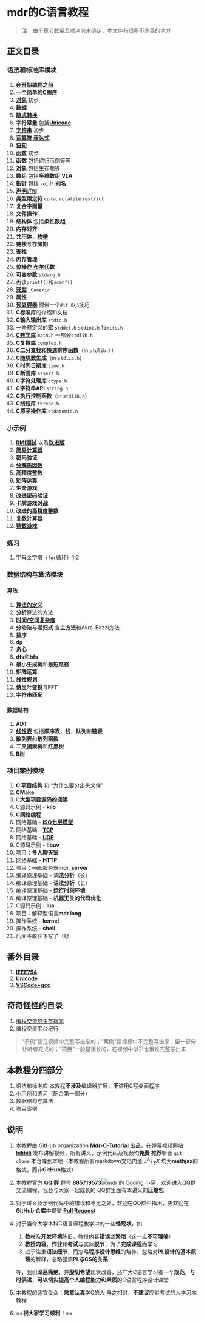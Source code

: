 # mdr的C语言教程

> 注：由于章节数量及顺序尚未确定，本文件有很多不完善的地方

## 正文目录

### 语法和标准库模块

1. [**在开始编程之前**](/正文/语法和标准库/1_在开始编程之前.md)
2. [**一个简单的C程序**](/正文/语法和标准库/2_一个简单的C程序.md)
3. [**对象**](/正文/语法和标准库/3_C对象_初步.md) 初步
4. [**数据**](/正文/语法和标准库/4_数据.md)
5. [**隐式转换**](/正文/语法和标准库/unk_隐式转换.md)
6. **字符常量** 包括[**Unicode**](/番外/2_Unicode.md)
7. [**字符串**](/正文/语法和标准库/6_字符串.md) 初步
8. [**运算符** **表达式**](/正文/语法和标准库/7_运算符_表达式.md)
9. [**语句**](/正文/语法和标准库/unk_语句.md)
10. [**函数**](/正文/语法和标准库/15_函数.md) 初步
11. **函数** 包括递归示例等等
12. **对象** 包括生存期等
13. **数组** 包括**多维数组** **VLA**
14. [**指针**](/正文/语法和标准库/18_指针.md) 包括 `void*` **别名**
15. [**声明**详解](/正文/语法和标准库/unk_声明.md)
16. **类型限定符** `const` `volatile` `restrict`
17. **复合字面量**
18. **文件操作**
19. **结构体** 包括**柔性数组**
20. **内存对齐**
21. **共用体**，[**枚举**](/正文/语法和标准库/unk_枚举.md)
22. **链接**与**存储期**
23. **查找**
24. **内存管理**
25. [**位操作** **布尔代数**](/正文/语法和标准库/34_位操作和布尔代数.md)
26. **可变参数** `stdarg.h`
27. 再谈`printf()`和`scanf()`
28. [**泛型**](/正文/语法和标准库/36_泛型选择.md) `_Generic`
29. **属性**
30. [**预处理器**](/正文/语法和标准库/37_预处理器.md) 附带一个`#if 0`小技巧
31. **C标准库**的介绍和文档
32. **C输入输出库** `stdio.h`
33. 一些预定义的**宏** `stddef.h` `stdint.h` `limits.h`
34. [**C数学库**](/正文/语法和标准库/unk_C数学库.md) `math.h` 一部分`stdlib.h`
35. **C复数库** `complex.h`
36. **C二分查找和快速排序函数**（in `stdlib.h`）
37. **C随机数生成**（in `stdlib.h`）
38. **C时间日期库** `time.h`
39. **C断言库** `assert.h`
40. **C字符处理库** `ctype.h`
41. **C字符串API** `string.h`
42. **C执行控制函数**（in `stdlib.h`）
43. **C线程库** `thread.h`
44. **C原子操作库** `stdatomic.h`

### 小示例

1. [**BMI测试**](/正文/小示例/8.%20BMI测试.c) 以及[**改进版**](/正文/小示例/10.%20改进的BMI测试.c)
2. [**简易计算器**](/正文/小示例/12.%20简易计算器.c)
3. **密码验证**
4. [**分解质因数**](/正文/小示例/质因数分解.c)
5. **高精度整数**
6. **矩阵运算**
7. **生命游戏**
8. **改进密码验证**
9. **卡牌游戏对战**
10. **改进的高精度整数**
11. **复数计算器**
12. [**猜数游戏**](/正文/小示例/unk_猜数游戏.c)

### 练习

1. 字母金字塔（`for`循环）[1](/正文/练习/1_字母金字塔_1.c) [2](/正文/练习/1_字母金字塔_2.c)

### 数据结构与算法模块

#### 算法

1. [**算法的定义**](/正文/数据结构与算法/算法/1_什么是算法.md)
2. **分析**算法的方法
3. [**时间/空间复杂度**](/正文/数据结构与算法/算法/3_算法的时间和空间复杂度.md)
4. **分治法**与**递归式** 含**主方法**和Akra-Bazzi方法
5. **排序**
6. **dp**
7. **贪心**
8. **dfs**和**bfs**
9. **最小生成树**和**最短路径**
10. **矩阵运算**
11. **线性规划**
12. **傅里叶变换**与**FFT**
13. **字符串匹配**

#### 数据结构

1. **ADT**
2. [**线性表**](/正文/数据结构与算法/数据结构/1_线性表.md) 包括**顺序表**，**栈**，**队列**和**链表**
3. **散列表**和**散列函数**
4. **二叉搜索树**和**红黑树**
5. **B树**

### 项目案例模块

1. **C 项目结构** 和 “为什么要分出头文件”
2. **CMake**
3. C**大型项目源码的阅读**
4. C源码示例 - **kilo**
5. **C网络编程**
6. 网络基础 - [**ISO七层模型**](/正文/项目/74_ISO七层模型.md)
7. 网络基础 - [**TCP**](/正文/项目/75_TCP.md)
8. 网络基础 - [**UDP**](/正文/项目/76_UDP.md)
9. C源码示例 - **libuv**
10. 项目：**多人聊天室**
11. 网络基础 - **HTTP**
12. 项目：web服务器**mdr_server**
13. 编译原理基础 - **词法分析**（长）
14. 编译原理基础 - **语法分析**（长）
15. 编译原理基础 - **运行时刻环境**
16. 编译原理基础 - **机器无关的代码优化**
17. C源码示例：**lua**
18. 项目：解释型语言**mdr lang**
19. 操作系统 - **kernel**
20. 操作系统 - **shell**
21. 后面不敢往下写了（悲

## 番外目录

1. [**IEEE754**](/番外/1_IEEE754.md)
2. [**Unicode**](/番外/2_Unicode.md)
3. [**VSCode+gcc**](/番外/3_VSCode+gcc.md)

## 奇奇怪怪的目录

1. [编程交流群生存指南](/技术无关/1_编程交流群生存指南.md)
2. 编程交流平台纪行

> “示例”指在视频中完整写出来的；“案例”指视频中不完整写出来，留一部分让听者完成的；“项目”一般是很长的，在视频中似乎也很难完整写出来

## 本教程分四部分

1. 语法和标准库
   本教程**不涉及**编译器扩展，**不讲**用C写桌面程序
2. 小示例和练习（配合第一部分）
3. 数据结构与算法
4. 项目案例

## 说明

1. 本教程由 GitHub organization [**Mdr-C-Tutorial**](https://github.com/Mdr-C-Tutorial) 出品，在弹幕视频网站 [**bilibili**](https://www.bilibili.com/) 发布讲解视频，所有讲义，示例代码及视频均**免费**
   **推荐**听者 `git clone` 本仓库到本地（本教程所有markdown文档内嵌 $L^AT_EX$ 均为**mathjax**的格式，而非**GitHub**格式）
2. 本教程官方 **QQ 群** 群号 [**885719573**![mdr 的 Coding 小窝](https://pub.idqqimg.com/wpa/images/group.png "mdr 的 Coding 小窝")](https://qm.qq.com/cgi-bin/qm/qr?k=BdVPqTXYNclTbEJ_hr2SQiw_s6HbMKv8&jump_from=webapi&authKey=UY6WSOF1GJQF/32XY/CHluyWUhnS3k3YSga8S0/kIKtcAyqWs+5Ek8RPuWVAVcon)，欢迎进入QQ群交流编程，我会与大家一起成长的
   QQ群里面有本讲义的**压缩包**
3. 对于讲义及示例代码中的错误和不足之处，欢迎在QQ群中指出，更欢迎在 **GitHub 仓库**中提交 [**Pull Request**](https://github.com/Mdr-C-Tutorial/C/pulls)
4. 对于当今大学本科C语言课程教学中的一些**怪现状**，如：
   1. **教材**及**开发环境**陈旧，教授内容**错误**或**繁琐**（这一点**不可理喻**）
   2. **教授内容**，**作业**和**考试**与实际**脱节**，为了**完成课程**而学习
   3. 过于注重**语法细节**，而忽略**程序设计思维**的培养，忽略对**PL设计的基本原理**的解释，忽略强调**PL与CS的关系**

    等，我们**深恶痛绝**，并**殷切希望**现状改善，还广大C语言学习者一个**规范**，**与时俱进**，**可以切实提高个人编程能力和素质**的C语言程序设计课堂
5. 本教程的适宜受众：**愿意认真**学C的人
   与之相对，**不建议**应对考试的人学习本教程
6. ==**祝大家学习顺利！**==
